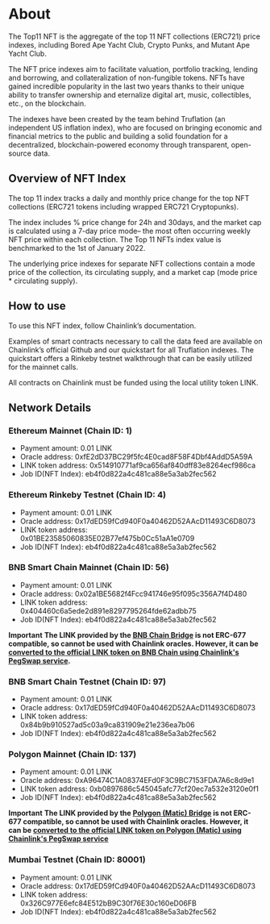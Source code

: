 # About

The Top11 NFT is the aggregate of the top 11 NFT collections (ERC721) price indexes, including Bored Ape Yacht Club, Crypto Punks, and Mutant Ape Yacht Club.

The NFT price indexes aim to facilitate valuation, portfolio tracking, lending and borrowing, and collateralization of non-fungible tokens. NFTs have gained incredible popularity in the last two years thanks to their unique ability to transfer ownership and eternalize digital art, music, collectibles, etc., on the blockchain.

The indexes have been created by the team behind Truflation (an independent US inflation index), who are focused on bringing economic and financial metrics to the public and building a solid foundation for a decentralized, blockchain-powered economy through transparent, open-source data.

## Overview of NFT Index

The top 11 index tracks a daily and monthly price change for the top NFT collections (ERC721 tokens including wrapped ERC721 Cryptopunks).

The index includes % price change for 24h and 30days, and the market cap is calculated using a 7-day price mode– the most often occurring weekly NFT price within each collection. The Top 11 NFTs index value is benchmarked to the 1st of January 2022.

The underlying price indexes for separate NFT collections contain a mode price of the collection, its circulating supply, and a market cap (mode price \* circulating supply).

## How to use

To use this NFT index, follow Chainlink’s documentation.

Examples of smart contracts necessary to call the data feed are available on Chainlink’s official Github and our quickstart for all Truflation indexes. The quickstart offers a Rinkeby testnet walkthrough that can be easily utilized for the mainnet calls.

All contracts on Chainlink must be funded using the local utility token LINK.

## Network Details

### Ethereum Mainnet (Chain ID: 1)

- Payment amount: 0.01 LINK
- Oracle address: 0xfE2dD37BC29f5fc4E0cad8F58F4Dbf4AddD5A59A
- LINK token address: 0x514910771af9ca656af840dff83e8264ecf986ca
- Job ID(NFT Index): eb4f0d822a4c481ca88e5a3ab2fec562

### Ethereum Rinkeby Testnet (Chain ID: 4)

- Payment amount: 0.01 LINK
- Oracle address: 0x17dED59fCd940F0a40462D52AAcD11493C6D8073
- LINK token address: 0x01BE23585060835E02B77ef475b0Cc51aA1e0709
- Job ID(NFT Index): eb4f0d822a4c481ca88e5a3ab2fec562

### BNB Smart Chain Mainnet (Chain ID: 56)

- Payment amount: 0.01 LINK
- Oracle address: 0x02a1BE5682f4Fcc941746e95f095c356A7f4D480
- LINK token address: 0x404460c6a5ede2d891e8297795264fde62adbb75
- Job ID(NFT Index): eb4f0d822a4c481ca88e5a3ab2fec562

**Important**
**The LINK provided by the [BNB Chain Bridge](https://www.bnbchain.world/en/bridge) is not ERC-677 compatible, so cannot be used with Chainlink oracles. However, it can be [converted to the official LINK token on BNB Chain using Chainlink's PegSwap service](https://pegswap.chain.link/?_ga=2.171353062.756683581.1650345653-1161789045.1649048909).**

### BNB Smart Chain Testnet (Chain ID: 97)

- Payment amount: 0.01 LINK
- Oracle address: 0x17dED59fCd940F0a40462D52AAcD11493C6D8073
- LINK token address: 0x84b9b910527ad5c03a9ca831909e21e236ea7b06
- Job ID(NFT Index): eb4f0d822a4c481ca88e5a3ab2fec562

### Polygon Mainnet (Chain ID: 137)

- Payment amount: 0.01 LINK
- Oracle address: 0xA96474C1A08374EFd0F3C9BC7153FDA7A6c8d9e1
- LINK token address: 0xb0897686c545045afc77cf20ec7a532e3120e0f1
- Job ID(NFT Index): eb4f0d822a4c481ca88e5a3ab2fec562

**Important**
**The LINK provided by the [Polygon (Matic) Bridge](https://wallet.polygon.technology/bridge) is not ERC-677 compatible, so cannot be used with Chainlink oracles. However, it can be [converted to the official LINK token on Polygon (Matic) using Chainlink's PegSwap service](https://pegswap.chain.link/?_ga=2.130074441.756683581.1650345653-1161789045.1649048909)**

### Mumbai Testnet (Chain ID: 80001)

- Payment amount: 0.01 LINK
- Oracle address: 0x17dED59fCd940F0a40462D52AAcD11493C6D8073
- LINK token address: 0x326C977E6efc84E512bB9C30f76E30c160eD06FB
- Job ID(NFT Index): eb4f0d822a4c481ca88e5a3ab2fec562
